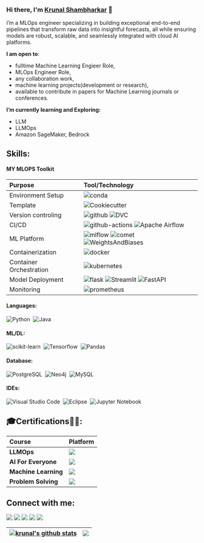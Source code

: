 ### Hi there, I'm [Krunal Shambharkar](https://krunalss.github.io/) 👋

I’m a MLOps engineer specializing in building exceptional end-to-end pipelines that transform raw data into insightful forecasts, all while ensuring models are robust, scalable, and seamlessly integrated with cloud AI platforms.

**I am open to**:
- fulltime Machine Learning Engieer Role,
- MLOps Engineer Role,
- any collaboration work,
- machine learning projects(development or research),
- available to contribute in papers for Machine Learning journals or conferences.

**I’m currently learning and Exploring:**
- LLM
- LLMOps
- Amazon SageMaker, Bedrock

## Skills:

#### MY MLOPS Toolkit 

| Purpose         | Tool/Technology |
| :-------------- | :------------- |
| Environment Setup  |![conda](https://img.shields.io/badge/conda-342B029.svg?&style=for-the-badge&logo=anaconda&logoColor=white)|
|Template |![Cookiecutter](https://img.shields.io/badge/Cookiecutter-D4AA00?style=for-the-badge&logo=Cookiecutter&logoColor=white)|
|Version controling|![github](https://img.shields.io/badge/GitHub-100000?style=for-the-badge&logo=github&logoColor=white) ![DVC](https://img.shields.io/badge/DVC-945DD6?style=for-the-badge&logo=dvc&logoColor=white)|
|CI/CD |![github-actions](	https://img.shields.io/badge/GitHub_Actions-2088FF?style=for-the-badge&logo=github-actions&logoColor=white) ![Apache Airflow](https://img.shields.io/badge/Apache%20Airflow-017CEE?style=for-the-badge&logo=Apache%20Airflow&logoColor=white)|
|ML Platform |![mlflow](https://img.shields.io/badge/mlflow-%23d9ead3.svg?style=for-the-badge&logo=numpy&logoColor=blue) ![comet](https://custom-icon-badges.demolab.com/badge/comet%20ml-262c3e?style=for-the-badge&logo=logo_comet_ml&logoColor=white) ![WeightsAndBiases](https://img.shields.io/badge/Weights_&_Biases-FFBE00?style=for-the-badge&logo=WeightsAndBiases&logoColor=white)|
|Containerization|![docker](https://img.shields.io/badge/Docker-2CA5E0?style=for-the-badge&logo=docker&logoColor=white)|
|Container Orchestration|![kubernetes](https://img.shields.io/badge/kubernetes-326ce5.svg?&style=for-the-badge&logo=kubernetes&logoColor=white)|
|Model Deployment|![flask](https://img.shields.io/badge/Flask-000000?style=for-the-badge&logo=flask&logoColor=white) ![Streamlit](https://img.shields.io/badge/Streamlit-FF4B4B?style=for-the-badge&logo=Streamlit&logoColor=white) ![FastAPI](https://img.shields.io/badge/fastapi-109989?style=for-the-badge&logo=FASTAPI&logoColor=white)|
|Monitoring|![prometheus](https://img.shields.io/badge/Prometheus-000000?style=for-the-badge&logo=prometheus&labelColor=000000)|


#### Languages:
![Python](https://img.shields.io/badge/Python-3776AB?style=for-the-badge&logo=python&logoColor=white)&nbsp;
![Java](https://img.shields.io/badge/Java-ED8B00?style=for-the-badge&logo=java&logoColor=white)&nbsp;

#### ML/DL:

![scikit-learn](https://img.shields.io/badge/scikit--learn-%23F7931E.svg?style=for-the-badge&logo=scikit-learn&logoColor=white)&nbsp;
![Tensorflow](https://img.shields.io/badge/TensorFlow-FF6F00?style=for-the-badge&logo=tensorflow&logoColor=white)&nbsp;
![Pandas](https://img.shields.io/badge/pandas-%23150458.svg?style=for-the-badge&logo=pandas&logoColor=white)&nbsp;

#### Database:

![PostgreSQL](https://img.shields.io/badge/PostgreSQL-316192?style=for-the-badge&logo=postgresql&logoColor=white)&nbsp;
![Neo4j](https://img.shields.io/badge/Neo4j-018bff?style=for-the-badge&logo=neo4j&logoColor=white)&nbsp;
![MySQL](https://img.shields.io/badge/MySQL-00000F?style=for-the-badge&logo=mysql&logoColor=white)&nbsp;

#### IDEs:

![Visual Studio Code](https://img.shields.io/badge/Visual%20Studio%20Code-0078d7.svg?style=for-the-badge&logo=visual-studio-code&logoColor=white)&nbsp;
![Eclipse](https://img.shields.io/badge/Eclipse-FE7A16.svg?style=for-the-badge&logo=Eclipse&logoColor=white)&nbsp;
![Jupyter Notebook](https://img.shields.io/badge/jupyter-%23FA0F00.svg?style=for-the-badge&logo=jupyter&logoColor=white)&nbsp;

## 🎓Certifications👨‍🎓:

|Course  | Platform |
| :-------------- | :------------- |
|**LLMOps** |[<img src="https://img.shields.io/badge/Udacity-grey?style=for-the-badge&logo=udacity&logoColor=15B8E6">](https://graduation.udacity.com/confirm/e/46070c0e-ba6b-11ee-9297-7724e9fddf7d)|
|**AI For Everyone** |[<img src="https://img.shields.io/badge/Coursera-%230056D2.svg?style=for-the-badge&logo=Coursera&logoColor=white">](https://www.coursera.org/account/accomplishments/verify/B383R3XAHGUT?utm_source=link&utm_medium=certificate&utm_content=cert_image&utm_campaign=sharing_cta&utm_product=course)|
|**Machine Learning** |[<img src="https://img.shields.io/badge/Kaggle-035a7d?style=for-the-badge&logo=kaggle&logoColor=white">](https://www.kaggle.com/learn/certification/krunal100/intro-to-machine-learning)|
|**Problem Solving** |[<img src="https://img.shields.io/badge/-Hackerrank-2EC866?style=for-the-badge&logo=HackerRank&logoColor=white">](https://www.hackerrank.com/certificates/5518347d0821)|


## Connect with me:

<p align = "center">

[<img src ="https://img.shields.io/badge/website-%23.svg?&style=for-the-badge&logo=www&logoColor=white%22&color=black">](https://krunalss.github.io/)
[<img src="https://img.shields.io/badge/twitter-%231DA1F2.svg?&style=for-the-badge&logo=twitter&logoColor=white&color=black" />](https://twitter.com/100kar_) 
[<img src="https://img.shields.io/badge/linkedin-%230077B5.svg?style=for-the-badge&logo=linkedin&logoColor=white" />](https://www.linkedin.com/in/krunalss/)
[<img src="https://img.shields.io/badge/Instagram-%23E4405F.svg?style=for-the-badge&logo=Instagram&logoColor=white" />](https://www.instagram.com/100_kar_)
[<img src="https://img.shields.io/badge/Microsoft_Outlook-0078D4?style=for-the-badge&logo=microsoft-outlook&logoColor=white"/>](krunalss@outlook.com)
</p>

| <a href="https://github.com/krunalss/github-readme-stats"><img align="center" src="https://github-readme-stats.vercel.app/api?username=krunalss&show_icons=true&include_all_commits=true&theme=buefy&hide_border=true" alt="krunal's github stats" /></a> | <a href="https://github.com/krunalss/github-readme-stats"><img align="center" src="https://github-readme-stats.vercel.app/api/top-langs/?username=krunalss&layout=compact&theme=buefy&hide_border=true" /></a> |
| ------------- | ------------- |

<!--
- 👋 Hi, I’m @krunalss
- 👀 I’m interested in ...
- 🌱 I’m currently learning ...
- 💞️ I’m looking to collaborate on ...
- 📫 How to reach me ...
- 😄 Pronouns: ...
- ⚡ Fun fact: ...
krunalss/krunalss is a ✨ special ✨ repository because its `README.md` (this file) appears on your GitHub profile.
You can click the Preview link to take a look at your changes.
--->
